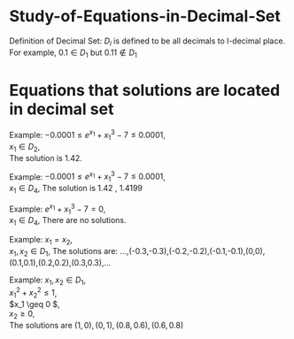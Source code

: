 # Study-of-Equations-in-Decimal-Set
Definition of Decimal Set: $D_l$ is defined to be all decimals to l-decimal place. \
For example, $0.1 \in D_1$ but $0.11 \notin D_1$

# Equations that solutions are located in decimal set
Example:
$-0.0001 \leq e^{x_1} + x_1^3 - 7 \leq 0.0001$, \
$x_1 \in D_2$, \
The solution is $1.42$.

Example:
$-0.0001 \leq e^{x_1} + x_1^3 - 7 \leq 0.0001$, \
$x_1 \in D_4$, 
The solution is $1.42$ , $1.4199$

Example:
$e^{x_1} + x_1^3 - 7 = 0$, \
$x_1 \in D_4$, 
There are no solutions.

Example:
$x_1 =  x_2$, \
$x_1,x_2 \in D_1$, 
The solutions are: ...,(-0.3,-0.3),(-0.2,-0.2),(-0.1,-0.1),(0,0),(0.1,0.1),(0.2,0.2),(0.3,0.3),...


Example: $x_1, x_2 \in D_1$, \
$x_1^2 + x_2^2 \leq 1$, \
$x_1 \geq 0 $, \
$x_2 \geq 0$, \
The solutions are $(1,0),(0,1),(0.8,0.6),(0.6,0.8)$
